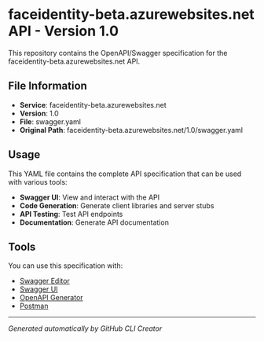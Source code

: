 # faceidentity-beta.azurewebsites.net API - Version 1.0

This repository contains the OpenAPI/Swagger specification for the faceidentity-beta.azurewebsites.net API.

## File Information

- **Service**: faceidentity-beta.azurewebsites.net
- **Version**: 1.0
- **File**: swagger.yaml
- **Original Path**: faceidentity-beta.azurewebsites.net/1.0/swagger.yaml

## Usage

This YAML file contains the complete API specification that can be used with various tools:

- **Swagger UI**: View and interact with the API
- **Code Generation**: Generate client libraries and server stubs
- **API Testing**: Test API endpoints
- **Documentation**: Generate API documentation

## Tools

You can use this specification with:

- [Swagger Editor](https://editor.swagger.io/)
- [Swagger UI](https://swagger.io/tools/swagger-ui/)
- [OpenAPI Generator](https://openapi-generator.tech/)
- [Postman](https://www.postman.com/)

---

*Generated automatically by GitHub CLI Creator*
